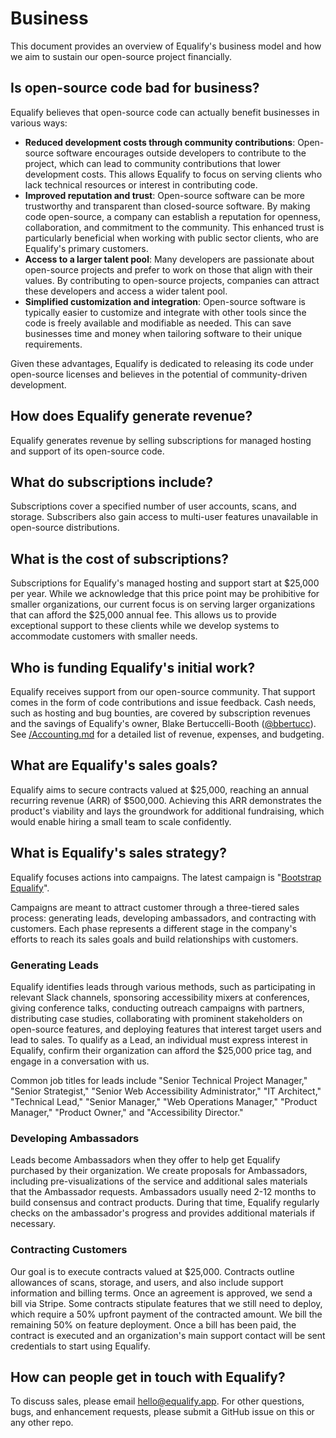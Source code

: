 # Business

This document provides an overview of Equalify's business model and how we aim to sustain our open-source project financially.

## Is open-source code bad for business?

Equalify believes that open-source code can actually benefit businesses in various ways:

- **Reduced development costs through community contributions**: Open-source software encourages outside developers to contribute to the project, which can lead to community contributions that lower development costs. This allows Equalify to focus on serving clients who lack technical resources or interest in contributing code.
- **Improved reputation and trust**: Open-source software can be more trustworthy and transparent than closed-source software. By making code open-source, a company can establish a reputation for openness, collaboration, and commitment to the community. This enhanced trust is particularly beneficial when working with public sector clients, who are Equalify's primary customers.
- **Access to a larger talent pool**: Many developers are passionate about open-source projects and prefer to work on those that align with their values. By contributing to open-source projects, companies can attract these developers and access a wider talent pool.
- **Simplified customization and integration**: Open-source software is typically easier to customize and integrate with other tools since the code is freely available and modifiable as needed. This can save businesses time and money when tailoring software to their unique requirements.

Given these advantages, Equalify is dedicated to releasing its code under open-source licenses and believes in the potential of community-driven development.

## How does Equalify generate revenue?

Equalify generates revenue by selling subscriptions for managed hosting and support of its open-source code.

## What do subscriptions include?

Subscriptions cover a specified number of user accounts, scans, and storage. Subscribers also gain access to multi-user features unavailable in open-source distributions.

## What is the cost of subscriptions?

Subscriptions for Equalify's managed hosting and support start at $25,000 per year. While we acknowledge that this price point may be prohibitive for smaller organizations, our current focus is on serving larger organizations that can afford the $25,000 annual fee. This allows us to provide exceptional support to these clients while we develop systems to accommodate customers with smaller needs.

## Who is funding Equalify's initial work?
Equalify receives support from our open-source community. That support comes in the form of code contributions and issue feedback. Cash needs, such as hosting and bug bounties, are covered by subscription revenues and the savings of Equalify's owner, Blake Bertuccelli-Booth ([@bbertucc](https://github.com/bbertucc)). See [/Accounting.md](/Accounting.md) for a detailed list of revenue, expenses, and budgeting.

## What are Equalify's sales goals?
Equalify aims to secure contracts valued at $25,000, reaching an annual recurring revenue (ARR) of $500,000. Achieving this ARR demonstrates the product's viability and lays the groundwork for additional fundraising, which would enable hiring a small team to scale confidently.

## What is Equalify's sales strategy?
Equalify focuses actions into campaigns. The latest campaign is "[Bootstrap Equalify](/BootstrapEqualify.md)".

Campaigns are meant to attract customer through a three-tiered sales process: generating leads, developing ambassadors, and contracting with customers. Each phase represents a different stage in the company's efforts to reach its sales goals and build relationships with customers.

### Generating Leads
Equalify identifies leads through various methods, such as participating in relevant Slack channels, sponsoring accessibility mixers at conferences, giving conference talks, conducting outreach campaigns with partners, distributing case studies, collaborating with prominent stakeholders on open-source features, and deploying features that interest target users and lead to sales. To qualify as a Lead, an individual must express interest in Equalify, confirm their organization can afford the $25,000 price tag, and engage in a conversation with us.

Common job titles for leads include "Senior Technical Project Manager," "Senior Strategist," "Senior Web Accessibility Administrator," "IT Architect," "Technical Lead," "Senior Manager," "Web Operations Manager," "Product Manager," "Product Owner," and "Accessibility Director."

### Developing Ambassadors
Leads become Ambassadors when they offer to help get Equalify purchased by their organization. We create proposals for Ambassadors, including pre-visualizations of the service and additional sales materials that the Ambassador requests. Ambassadors usually need 2-12 months to build consensus and contract products. During that time, Equalify regularly checks on the ambassador's progress and provides additional materials if necessary.

### Contracting Customers
Our goal is to execute contracts valued at $25,000. Contracts outline allowances of scans, storage, and users, and also include support information and billing terms. Once an agreement is approved, we send a bill via Stripe. Some contracts stipulate features that we still need to deploy, which require a 50% upfront payment of the contracted amount. We bill the remaining 50% on feature deployment. Once a bill has been paid, the contract is executed and an organization's main support contact will be sent credentials to start using Equalify.

## How can people get in touch with Equalify?
To discuss sales, please email [hello@equalify.app](mailto:hello@equalify.app). For other questions, bugs, and enhancement requests, please submit a GitHub issue on this or any other repo.
